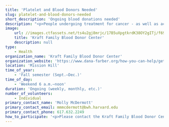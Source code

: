 ```yaml
---
title: 'Platelet and Blood Donors Needed'
slug: platelet-and-blood-donors-needed
short_description: 'Ongoing blood donations needed'
description: "<p>People undergoing treatment for cancer - as well as accident victims, transplant recipients, and many other patients - depend on transfusions to control their bleeding. Volunteer donors are the only source of blood products for these patients.\n</p>"
image:
    url: //images.ctfassets.net/ts4u2gj8mrjc/17B5uXpgtkrdK38OY2gITj/f69fe061c7e3bbc0c74b933cc9107d61/jordan-richards.jpg
    title: 'Kraft Family Blood Donor Center'
    description: null
type:
    - Health
organization_name: 'Kraft Family Blood Donor Center'
organization_website: 'https://www.dana-farber.org/how-you-can-help/get-involved/donate-blood-and-platelets/'
location: 'Mission Hill'
time_of_year:
    - 'Fall semester (Sept.–Dec.)'
time_of_day:
    - 'Weekend 6 a.m.–noon'
duration: 'Ongoing (weekly, monthly, etc.)'
number_of_volunteers:
    - Individual
primary_contact_name: 'Molly McDermott'
primary_contact_email: mmmcdermott@bwh.harvard.edu
primary_contact_phone: 617.632.2249
how_to_participate: '<p>Please contact the Kraft Family Blood Donor Center for an appointment at 617.632.3206 or email us at blooddonor@partners.org with availability.</p>'
---
```

